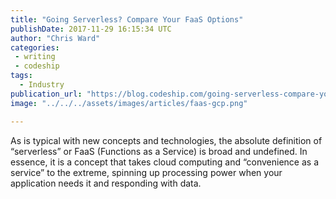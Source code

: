 ```yaml
---
title: "Going Serverless? Compare Your FaaS Options"
publishDate: 2017-11-29 16:15:34 UTC
author: "Chris Ward"
categories:
 - writing
 - codeship
tags:
  - Industry
publication_url: "https://blog.codeship.com/going-serverless-compare-your-faas-options/"
image: "../../../assets/images/articles/faas-gcp.png"

---
```

As is typical with new concepts and technologies, the absolute definition of “serverless” or FaaS (Functions as a Service) is broad and undefined. In essence, it is a concept that takes cloud computing and “convenience as a service” to the extreme, spinning up processing power when your application needs it and responding with data.

